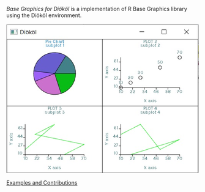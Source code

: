 ﻿*Base Graphics for Diököl* is a implementation of R Base Graphics library using the Diököl environment.

![](DklBaseGraphicsNew.jpg)

[Examples and Contributions](http://github.com/arce/DklBaseGraphics/wiki)